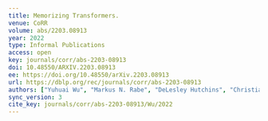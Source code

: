 ```yaml
---
title: Memorizing Transformers.
venue: CoRR
volume: abs/2203.08913
year: 2022
type: Informal Publications
access: open
key: journals/corr/abs-2203-08913
doi: 10.48550/ARXIV.2203.08913
ee: https://doi.org/10.48550/arXiv.2203.08913
url: https://dblp.org/rec/journals/corr/abs-2203-08913
authors: ["Yuhuai Wu", "Markus N. Rabe", "DeLesley Hutchins", "Christian Szegedy"]
sync_version: 3
cite_key: journals/corr/abs-2203-08913/Wu/2022
---
```

